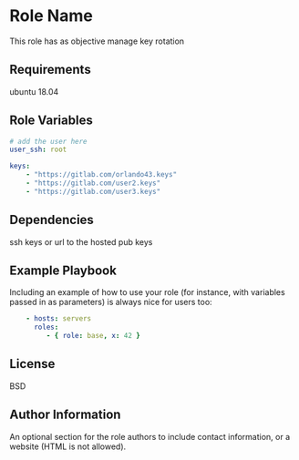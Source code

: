 Role Name
=========

This role has as objective manage key rotation

Requirements
------------

ubuntu 18.04

Role Variables
--------------

```yaml
# add the user here
user_ssh: root

keys:
    - "https://gitlab.com/orlando43.keys"
    - "https://gitlab.com/user2.keys"
    - "https://gitlab.com/user3.keys"
```

Dependencies
------------

ssh keys or url to the hosted pub keys

Example Playbook
----------------

Including an example of how to use your role (for instance, with variables
passed in as parameters) is always nice for users too:

```yaml
    - hosts: servers
      roles:
         - { role: base, x: 42 }
```

License
-------

BSD

Author Information
------------------

An optional section for the role authors to include contact information, or a
website (HTML is not allowed).
